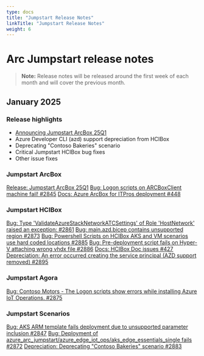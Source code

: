 ```yaml
---
type: docs
title: "Jumpstart Release Notes"
linkTitle: "Jumpstart Release Notes"
weight: 6
---
```


# Arc Jumpstart release notes

> **Note:** Release notes will be released around the first week of each month and will cover the previous month.

## January 2025

### Release highlights

* [Announcing Jumpstart ArcBox 25Q1](https://aka.ms/ArcBox2025Blog)
* Azure Developer CLI (azd) support depreciation from HCIBox
* Deprecating "Contoso Bakeries" scenario
* Critical Jumpstart HCIBox bug fixes
* Other issue fixes

### Jumpstart ArcBox

[Release: Jumpstart ArcBox 25Q1](https://github.com/microsoft/azure_arc/issues/2868)
[Bug: Logon scripts on ARCBoxClient machine fail! #2845](https://github.com/microsoft/azure_arc/issues/2845)
[Docs: Azure ArcBox for ITPros deployment #448](https://github.com/Azure/arc_jumpstart_docs/issues/448)

### Jumpstart HCIBox

[Bug: Type 'ValidateAzureStackNetworkATCSettings' of Role 'HostNetwork' raised an exception: #2861](https://github.com/microsoft/azure_arc/issues/2861)
[Bug: main.azd.bicep contains unsupported region #2873](https://github.com/microsoft/azure_arc/issues/2873)
[Bug: Powershell Scripts on HCIBox AKS and VM scenarios use hard coded locations #2885](https://github.com/microsoft/azure_arc/issues/2885)
[Bug: Pre-deployment script fails on Hyper-V attaching wrong vhdx file #2886](https://github.com/microsoft/azure_arc/issues/2886)
[Docs: HCIBox Doc issues #427](https://github.com/Azure/arc_jumpstart_docs/issues/427)
[Depreciation: An error occurred creating the service principal (AZD support removed) #2895](https://github.com/microsoft/azure_arc/issues/2895)

### Jumpstart Agora

[Bug: Contoso Motors - The Logon scripts show errors while installing Azure IoT Operations. #2875](https://github.com/microsoft/azure_arc/issues/2875)

### Jumpstart Scenarios

[Bug: AKS ARM template fails deployment due to unsupported parameter inclusion #2847](https://github.com/microsoft/azure_arc/issues/2847)
[Bug: Deployment of azure_arc_jumpstart/azure_edge_iot_ops/aks_edge_essentials_single fails #2872](https://github.com/microsoft/azure_arc/issues/2872)
[Depreciation: Deprecating "Contoso Bakeries" scenario #2883](https://github.com/microsoft/azure_arc/issues/2883)
